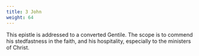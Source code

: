 ```yaml
---
title: 3 John
weight: 64
---
```


This epistle is addressed to a converted Gentile. The scope is to commend his stedfastness in the faith, and his hospitality, especially to the ministers of Christ.
